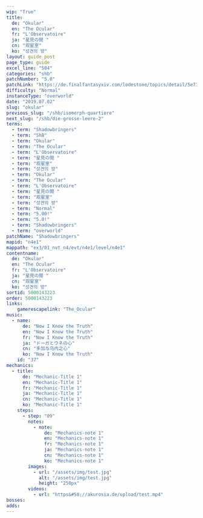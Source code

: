 ```yaml
---
wip: "True"
title:
  de: "Okular"
  en: "The Ocular"
  fr: "L'Observatoire"
  ja: "星見の間 "
  cn: "观星室"
  ko: "성견의 방"
layout: guide_post
page_type: guide
excel_line: "504"
categories: "shb"
patchNumber: "5.0"
patchLink: "https://de.finalfantasyxiv.com/lodestone/topics/detail/5e73c51856d5f1a693b878db0301e239d767c3e9"
difficulty: "Normal"
instanceType: "overworld"
date: "2019.07.02"
slug: "okular"
previous_slug: "/shb/isomorph-quartiere"
next_slug: "/shb/die-grosse-leere-2"
terms:
  - term: "Shadowbringers"
  - term: "ShB"
  - term: "Okular"
  - term: "The Ocular"
  - term: "L'Observatoire"
  - term: "星見の間 "
  - term: "观星室"
  - term: "성견의 방"
  - term: "Okular"
  - term: "The Ocular"
  - term: "L'Observatoire"
  - term: "星見の間 "
  - term: "观星室"
  - term: "성견의 방"
  - term: "Normal"
  - term: "5.00!"
  - term: "5.0!"
  - term: "Shadowbringers"
  - term: "overworld"
patchName: "Shadowbringers"
mapid: "n4e1"
mappath: "ex3/01_nvt_n4/evt/n4e1/level/n4e1"
contentname:
  de: "Okular"
  en: "The Ocular"
  fr: "L'Observatoire"
  ja: "星見の間 "
  cn: "观星室"
  ko: "성견의 방"
sortid: 5000143223
order: 5000143223
links:
    gamerescapelink: "The_Ocular"
music:
  - name:
      de: "Now I Know the Truth"
      en: "Now I Know the Truth"
      fr: "Now I Know the Truth"
      ja: "ドーガとウネの心"
      cn: "多加与乌内之心"
      ko: "Now I Know the Truth"
    id: "37"
mechanics:
  - title:
      de: "Mechanic-Title 1"
      en: "Mechanic-Title 1"
      fr: "Mechanic-Title 1"
      ja: "Mechanic-Title 1"
      cn: "Mechanic-Title 1"
      ko: "Mechanic-Title 1"
    steps:
      - step: "09"
        notes:
          - note:
              de: "Mechanics-note 1"
              en: "Mechanics-note 1"
              fr: "Mechanics-note 1"
              ja: "Mechanics-note 1"
              cn: "Mechanics-note 1"
              ko: "Mechanics-note 1"
        images:
          - url: "/assets/img/test.jpg"
            alt: "/assets/img/test.jpg"
            height: "250px"
        videos:
          - url: "https&#58;//akurosia.de/upload/test.mp4"
bosses:
adds:
---
```

